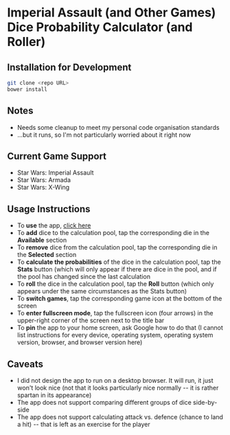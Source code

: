 Imperial Assault (and Other Games) Dice Probability Calculator (and Roller)
======
## Installation for Development

```sh
git clone <repo URL>
bower install
```

## Notes
* Needs some cleanup to meet my personal code organisation standards
* ...but it runs, so I'm not particularly worried about it right now

## Current Game Support
* Star Wars: Imperial Assault
* Star Wars: Armada
* Star Wars: X-Wing

## Usage Instructions
* To **use** the app, [click here](http://adriantp.github.io/imperial-assault-dice/app/)
* To **add** dice to the calculation pool, tap the corresponding die in the **Available** section
* To **remove** dice from the calculation pool, tap the corresponding die in the **Selected** section
* To **calculate the probabilities** of the dice in the calculation pool, tap the **Stats** button (which will only appear if there are dice in the pool, and if the pool has changed since the last calculation
* To **roll** the dice in the calculation pool, tap the **Roll** button (which only appears under the same circumstances as the Stats button)
* To **switch games**, tap the corresponding game icon at the bottom of the screen
* To **enter fullscreen mode**, tap the fullscreen icon (four arrows) in the upper-right corner of the screen next to the title bar
* To **pin** the app to your home screen, ask Google how to do that (I cannot list instructions for every device, operating system, operating system version, browser, and browser version here)

## Caveats
* I did not design the app to run on a desktop browser. It will run, it just won't look nice (not that it looks particularly nice normally -- it is rather spartan in its appearance)
* The app does not support comparing different groups of dice side-by-side
* The app does not support calculating attack vs. defence (chance to land a hit) -- that is left as an exercise for the player